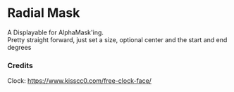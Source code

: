 # Radial Mask
A Displayable for AlphaMask'ing.  
Pretty straight forward, just set a size, optional center and the start and end degrees


### Credits

Clock: https://www.kisscc0.com/free-clock-face/
